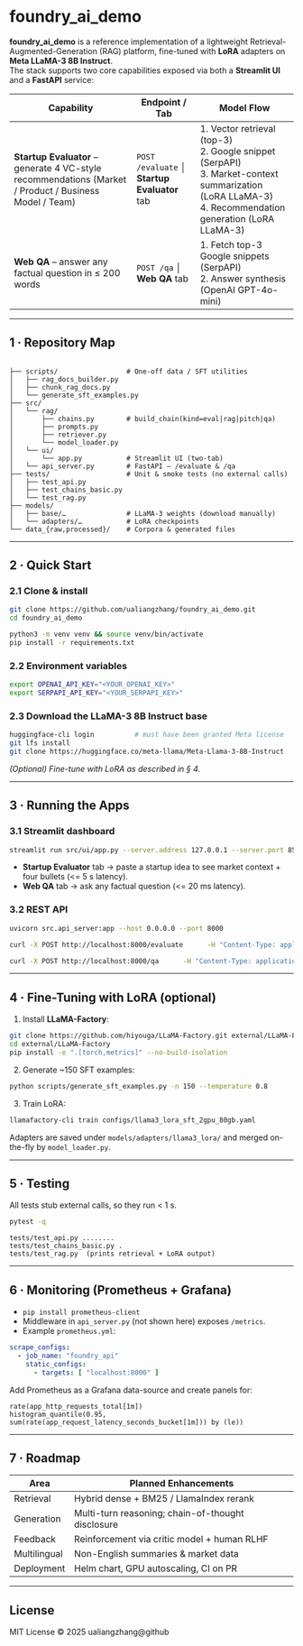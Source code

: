# foundry_ai_demo

**foundry_ai_demo** is a reference implementation of a lightweight Retrieval-Augmented-Generation (RAG) platform,
fine-tuned with **LoRA** adapters on **Meta LLaMA-3 8B Instruct**.  
The stack supports two core capabilities exposed via both a **Streamlit UI** and a **FastAPI** service:

| Capability                                                                                             | Endpoint / Tab                                 | Model Flow                                                                                                                                                  |
|--------------------------------------------------------------------------------------------------------|------------------------------------------------|-------------------------------------------------------------------------------------------------------------------------------------------------------------|
| **Startup Evaluator** – generate 4 VC-style recommendations (Market / Product / Business Model / Team) | `POST /evaluate`  │  **Startup Evaluator** tab | 1. Vector retrieval (top-3)<br>2. Google snippet (SerpAPI)<br>3. Market-context summarization (LoRA LLaMA-3)<br>4. Recommendation generation (LoRA LLaMA-3) |
| **Web QA** – answer any factual question in ≤ 200 words                                                | `POST /qa`  │  **Web QA** tab                  | 1. Fetch top-3 Google snippets (SerpAPI)<br>2. Answer synthesis (OpenAI GPT-4o-mini)                                                                        |

---

## 1 · Repository Map

```text

├── scripts/                 # One-off data / SFT utilities
│   ├── rag_docs_builder.py
│   ├── chunk_rag_docs.py
│   └── generate_sft_examples.py
├── src/
│   └── rag/
│       ├── chains.py        # build_chain(kind=eval|rag|pitch|qa)
│       ├── prompts.py
│       ├── retriever.py
│       └── model_loader.py
│   └── ui/
│       └── app.py           # Streamlit UI (two-tab)
│   └── api_server.py        # FastAPI – /evaluate & /qa
├── tests/                   # Unit & smoke tests (no external calls)
│   ├── test_api.py
│   ├── test_chains_basic.py
│   └── test_rag.py
├── models/
│   ├── base/…               # LLaMA-3 weights (download manually)
│   └── adapters/…           # LoRA checkpoints
└── data_{raw,processed}/    # Corpora & generated files
```

---

## 2 · Quick Start

### 2.1 Clone & install

```bash
git clone https://github.com/ualiangzhang/foundry_ai_demo.git
cd foundry_ai_demo

python3 -m venv venv && source venv/bin/activate
pip install -r requirements.txt
```

### 2.2 Environment variables

```bash
export OPENAI_API_KEY="<YOUR_OPENAI_KEY>"
export SERPAPI_API_KEY="<YOUR_SERPAPI_KEY>"
```

### 2.3 Download the LLaMA-3 8B Instruct base

```bash
huggingface-cli login          # must have been granted Meta license
git lfs install
git clone https://huggingface.co/meta-llama/Meta-Llama-3-8B-Instruct           models/base/Meta-Llama-3-8B-Instruct
```

*(Optional) Fine-tune with LoRA as described in § 4.*

---

## 3 · Running the Apps

### 3.1 Streamlit dashboard

```bash
streamlit run src/ui/app.py --server.address 127.0.0.1 --server.port 8501
```

* **Startup Evaluator** tab → paste a startup idea to see market context + four bullets (<= 5 s latency).
* **Web QA** tab → ask any factual question (<= 20 ms latency).

### 3.2 REST API

```bash
uvicorn src.api_server:app --host 0.0.0.0 --port 8000
```

```bash
curl -X POST http://localhost:8000/evaluate      -H "Content-Type: application/json"      -d '{"summary":"AI-powered carbon accounting SaaS for SMEs."}'

curl -X POST http://localhost:8000/qa      -H "Content-Type: application/json"      -d '{"question":"What is CRISPR gene editing?"}'
```

---

## 4 · Fine-Tuning with LoRA (optional)

1. Install **LLaMA-Factory**:

```bash
git clone https://github.com/hiyouga/LLaMA-Factory.git external/LLaMA-Factory
cd external/LLaMA-Factory
pip install -e ".[torch,metrics]" --no-build-isolation
```

2. Generate ~150 SFT examples:

```bash
python scripts/generate_sft_examples.py -n 150 --temperature 0.8
```

3. Train LoRA:

```bash
llamafactory-cli train configs/llama3_lora_sft_2gpu_80gb.yaml
```

Adapters are saved under `models/adapters/llama3_lora/` and merged on-the-fly by `model_loader.py`.

---

## 5 · Testing

All tests stub external calls, so they run < 1 s.

```bash
pytest -q
```

```
tests/test_api.py ........
tests/test_chains_basic.py .
tests/test_rag.py  (prints retrieval + LoRA output)
```

---

## 6 · Monitoring (Prometheus + Grafana)

* `pip install prometheus-client`
* Middleware in `api_server.py` (not shown here) exposes `/metrics`.
* Example `prometheus.yml`:

```yaml
scrape_configs:
  - job_name: "foundry_api"
    static_configs:
      - targets: [ "localhost:8000" ]
```

Add Prometheus as a Grafana data-source and create panels for:

```
rate(app_http_requests_total[1m])
histogram_quantile(0.95, sum(rate(app_request_latency_seconds_bucket[1m])) by (le))
```

---

## 7 · Roadmap

| Area         | Planned Enhancements                              |
|--------------|---------------------------------------------------|
| Retrieval    | Hybrid dense + BM25 / LlamaIndex rerank           |
| Generation   | Multi-turn reasoning; chain-of-thought disclosure |
| Feedback     | Reinforcement via critic model + human RLHF       |
| Multilingual | Non-English summaries & market data               |
| Deployment   | Helm chart, GPU autoscaling, CI on PR             |

---

## License

MIT License © 2025 ualiangzhang@github
